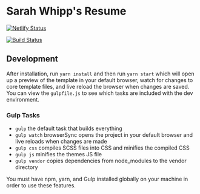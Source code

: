 # Sarah Whipp's Resume

[![Netlify Status](https://api.netlify.com/api/v1/badges/499b3cfd-eb91-488d-949c-5ce6274953c8/deploy-status)](https://app.netlify.com/sites/sarah-whipp/deploys)

[![Build Status](https://travis-ci.org/awhipp/sarah-whipp-resume.svg?branch=master)](https://travis-ci.org/awhipp/sarah-whipp-resume)


## Development

After installation, run `yarn install` and then run `yarn start` which will open up a preview of the template in your default browser, watch for changes to core template files, and live reload the browser when changes are saved. You can view the `gulpfile.js` to see which tasks are included with the dev environment.

### Gulp Tasks

- `gulp` the default task that builds everything
- `gulp watch` browserSync opens the project in your default browser and live reloads when changes are made
- `gulp css` compiles SCSS files into CSS and minifies the compiled CSS
- `gulp js` minifies the themes JS file
- `gulp vendor` copies dependencies from node_modules to the vendor directory

You must have npm, yarn, and Gulp installed globally on your machine in order to use these features.
